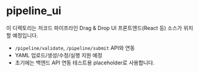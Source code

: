 # pipeline_ui

이 디렉토리는 저코드 파이프라인 Drag & Drop UI 프론트엔드(React 등) 소스가 위치할 예정입니다.

- `/pipeline/validate`, `/pipeline/submit` API와 연동
- YAML 업로드/생성/수정/실행 지원 예정
- 초기에는 백엔드 API 연동 테스트용 placeholder로 사용합니다. 